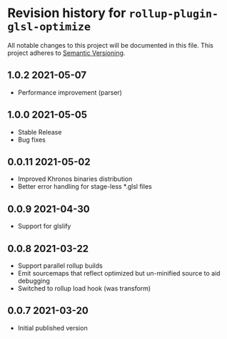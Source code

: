 # Revision history for `rollup-plugin-glsl-optimize`

All notable changes to this project will be documented in this file.
This project adheres to [Semantic Versioning](https://semver.org/).

## 1.0.2 2021-05-07

- Performance improvement (parser)

## 1.0.0 2021-05-05

- Stable Release
- Bug fixes

## 0.0.11 2021-05-02

- Improved Khronos binaries distribution
- Better error handling for stage-less \*.glsl files

## 0.0.9 2021-04-30

- Support for glslify

## 0.0.8 2021-03-22

- Support parallel rollup builds
- Emit sourcemaps that reflect optimized but un-minified source to aid debugging
- Switched to rollup load hook (was transform)

## 0.0.7 2021-03-20

- Initial published version
